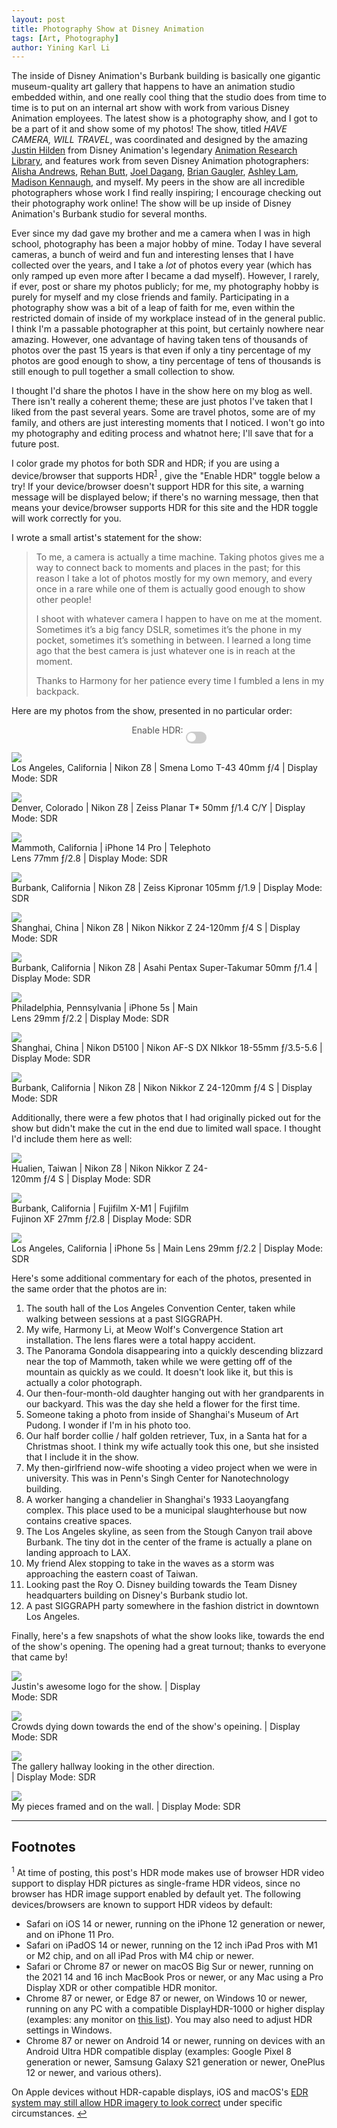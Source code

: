 ```yaml
---
layout: post
title: Photography Show at Disney Animation
tags: [Art, Photography]
author: Yining Karl Li
---
```


<div markdown="0">

<style type="text/css" rel="stylesheet">
/* The switch - the box around the slider */
.switch {
  position: relative;
  display: inline-block;
  width: 33px;
  height: 18.7px;
}

/* Hide default HTML checkbox */
.switch input {
  opacity: 0;
  width: 0;
  height: 0;
}

/* The slider */
.slider {
  position: absolute;
  cursor: pointer;
  top: 0;
  left: 0;
  right: 0;
  bottom: 0;
  background-color: #ccc;
  -webkit-transition: .4s;
  transition: .4s;
}

.slider:before {
  position: absolute;
  content: "";
  height: 14.3px;
  width: 14.3px;
  left: 2.2px;
  bottom: 2.2px;
  background-color: white;
  -webkit-transition: .4s;
  transition: .4s;
}

input:checked + .slider {
  background-color: #43b556;
}

input:focus + .slider {
  box-shadow: 0 0 1px #43b556;
}

input:checked + .slider:before {
  -webkit-transform: translateX(14.3px);
  -ms-transform: translateX(14.3px);
  transform: translateX(14.3px);
}

/* Rounded sliders */
.slider.round {
  border-radius:18.7px;
}

.slider.round:before {
  border-radius: 50%;
}

.hdr-unsupported-warning {
    color: #555555;
    padding-left: 15px;
    padding-right: 15px;
    text-align: center;
    display: block;
    width: 65%;
    margin: 5px auto;
}

.hdr-switch {
    color: #555555;
    padding-left: 15px;
    padding-right: 15px;
    text-align: center;
    display: block;
    margin: 5px auto;
}

</style>


<script type="text/javascript" src="/includes/js/jquery.min.js"></script>
<script type="text/javascript">
    function toggleHDR()
    {
        if ($('.hdr_toggle').is(":checked")) {  
            $(".hdr").show();
            $(".sdr").hide();
        } else {
            $(".hdr").hide();
            $(".sdr").show();
        }
    }

    function checkHDR()
    {
        if (window.matchMedia("(dynamic-range: high)").matches) {
            $(".hdr-unsupported-warning").hide();
        } else {
            $(".hdr-unsupported-warning").show();
        }
    }

    setInterval(function() {
        checkHDR();
    }, 2000);

    $(document).ready(function() {
        checkHDR();
    });
</script>

</div>
<div markdown="1">

The inside of Disney Animation's Burbank building is basically one gigantic museum-quality art gallery that happens to have an animation studio embedded within, and one really cool thing that the studio does from time to time is to put on an internal art show with work from various Disney Animation employees.
The latest show is a photography show, and I got to be a part of it and show some of my photos!
The show, titled _HAVE CAMERA, WILL TRAVEL_, was coordinated and designed by the amazing [Justin Hilden](https://www.justinhilden.com/) from Disney Animation's legendary [Animation Research Library](https://disneyanimation.com/team/arl-ink-paint/), and features work from seven Disney Animation photographers: [Alisha Andrews](https://www.instagram.com/lish_eye_photography/), [Rehan Butt](https://rehanbutt.com/photography), [Joel Dagang](https://www.instagram.com/joel.dagang/), [Brian Gaugler](https://www.instagram.com/photaugler), [Ashley Lam](https://www.ashleylam.com), [Madison Kennaugh](https://www.linkedin.com/in/madison-kennaugh), and myself.
My peers in the show are all incredible photographers whose work I find really inspiring; I encourage checking out their photography work online!
The show will be up inside of Disney Animation's Burbank studio for several months.

Ever since my dad gave my brother and me a camera when I was in high school, photography has been a major hobby of mine.
Today I have several cameras, a bunch of weird and fun and interesting lenses that I have collected over the years, and I take a _lot_ of photos every year (which has only ramped up even more after I became a dad myself).
However, I rarely, if ever, post or share my photos publicly; for me, my photography hobby is purely for myself and my close friends and family.
Participating in a photography show was a bit of a leap of faith for me, even within the restricted domain of inside of my workplace instead of in the general public.
I think I'm a passable photographer at this point, but certainly nowhere near amazing.
However, one advantage of having taken tens of thousands of photos over the past 15 years is that even if only a tiny percentage of my photos are good enough to show, a tiny percentage of tens of thousands is still enough to pull together a small collection to show.

I thought I'd share the photos I have in the show here on my blog as well.
There isn't really a coherent theme; these are just photos I've taken that I liked from the past several years.
Some are travel photos, some are of my family, and others are just interesting moments that I noticed.
I won't go into my photography and editing process and whatnot here; I'll save that for a future post.

I color grade my photos for both SDR and HDR; if you are using a device/browser that supports HDR<sup id="2025-05-11-photoshow-footnote-1-backlink">[1](#2025-05-11-photoshow-footnote-1)</sup> , give the "Enable HDR" toggle below a try!
If your device/browser doesn't support HDR for this site, a warning message will be displayed below; if there's no warning message, then that means your device/browser supports HDR for this site and the HDR toggle will work correctly for you.

I wrote a small artist's statement for the show:

> To me, a camera is actually a time machine. Taking photos gives me a way to connect back to moments and places in the past; for this reason I take a lot of photos mostly for my own memory, and every once in a rare while one of them is actually good enough to show other people!
>
> I shoot with whatever camera I happen to have on me at the moment. Sometimes it’s a big fancy DSLR, sometimes it’s the phone in my pocket, sometimes it’s something in between. I learned a long time ago that the best camera is just whatever one is in reach at the moment. 
>
> Thanks to Harmony for her patience every time I fumbled a lens in my backpack.

Here are my photos from the show, presented in no particular order:

<div class="hdr-unsupported-warning" style="display: none">
    <p>
    Warning: Your device/display/browser are not reporting HDR support for this website. Enabling HDR below may produce unexpected results; sticking with SDR (HDR not enabled) is recommended for your current device/display/browser.
    </p>
</div>

<p>
<div class='hdr-switch'>
    Enable HDR: <label class="switch">
    <input type="checkbox" class="hdr_toggle" name="hdr_toggle" value="1" onchange="toggleHDR()">
    <span class="slider round"></span> 
    </label>
</div>
</p>

<p>
<div class="sdr">
    <a href="{{site.url}}/content/images/2025/May/wdas-photoshow/wdas-photoshow-02.jpg"><img src="{{site.url}}/content/images/2025/May/wdas-photoshow/wdas-photoshow-02.jpg" /></a>
    <div class="figcaption">
        <span>
            Los Angeles, California | Nikon Z8 | Smena Lomo T-43 40mm ƒ/4 | Display Mode: SDR
        </span>
    </div>
</div>
<div class="hdr" style="display: none">
    <video autoplay muted loop playsinline>
        <source src="{{site.url}}/content/images/2025/May/wdas-photoshow/wdas-photoshow-02.mp4" type="video/mp4">
    </video>
    <div class="figcaption">
        <span>
            Los Angeles, California | Nikon Z8 | Smena Lomo T-43 40mm ƒ/4 | Display Mode: HDR
        </span>
    </div>
</div>
</p>

<p>
<div class="sdr">
    <a href="{{site.url}}/content/images/2025/May/wdas-photoshow/wdas-photoshow-01.jpg"><img src="{{site.url}}/content/images/2025/May/wdas-photoshow/wdas-photoshow-01.jpg" /></a>
    <div class="figcaption">
        <span>
            Denver, Colorado | Nikon Z8 | Zeiss Planar T* 50mm ƒ/1.4 C/Y | Display Mode: SDR
        </span>
    </div>
</div>
<div class="hdr" style="display: none">
    <video autoplay muted loop playsinline>
        <source src="{{site.url}}/content/images/2025/May/wdas-photoshow/wdas-photoshow-01.mp4" type="video/mp4">
    </video>
    <div class="figcaption">
        <span>
            Denver, Colorado | Nikon Z8 | Zeiss Planar T* 50mm ƒ/1.4 C/Y | Display Mode: HDR
        </span>
    </div>
</div>
</p>

<p>
<div class="sdr">
    <a href="{{site.url}}/content/images/2025/May/wdas-photoshow/wdas-photoshow-03.jpg"><img src="{{site.url}}/content/images/2025/May/wdas-photoshow/wdas-photoshow-03.jpg" style="max-width: 66%" /></a>
    <div class="figcaption" style="max-width: 66%">
        <span>
            Mammoth, California | iPhone 14 Pro | Telephoto Lens 77mm ƒ/2.8 | Display Mode: SDR
        </span>
    </div>
</div>
<div class="hdr" style="display: none">
    <video autoplay muted loop playsinline  style="max-width: 66%" >
        <source src="{{site.url}}/content/images/2025/May/wdas-photoshow/wdas-photoshow-03.mp4" type="video/mp4">
    </video>
    <div class="figcaption" style="max-width: 66%">
        <span>
            Mammoth, California | iPhone 14 Pro | Telephoto Lens 77mm ƒ/2.8 | Display Mode: HDR
        </span>
    </div>
</div>
</p>

<p>
<div class="sdr">
    <a href="{{site.url}}/content/images/2025/May/wdas-photoshow/wdas-photoshow-04.jpg"><img src="{{site.url}}/content/images/2025/May/wdas-photoshow/wdas-photoshow-04.jpg"/></a>
    <div class="figcaption">
        <span>
            Burbank, California | Nikon Z8 | Zeiss Kipronar 105mm ƒ/1.9 | Display Mode: SDR
        </span>
    </div>
</div>
<div class="hdr" style="display: none">
    <video autoplay muted loop playsinline>
        <source src="{{site.url}}/content/images/2025/May/wdas-photoshow/wdas-photoshow-04.mp4" type="video/mp4">
    </video>
    <div class="figcaption">
        <span>
            Burbank, California | Nikon Z8 | Zeiss Kipronar 105mm ƒ/1.9 | Display Mode: HDR
        </span>
    </div>
</div>
</p>

<p>
<div class="sdr">
    <a href="{{site.url}}/content/images/2025/May/wdas-photoshow/wdas-photoshow-05.jpg"><img src="{{site.url}}/content/images/2025/May/wdas-photoshow/wdas-photoshow-05.jpg"/></a>
    <div class="figcaption">
        <span>
            Shanghai, China | Nikon Z8 | Nikon Nikkor Z 24-120mm ƒ/4 S | Display Mode: SDR
        </span>
    </div>
</div>
<div class="hdr" style="display: none">
    <video autoplay muted loop playsinline>
        <source src="{{site.url}}/content/images/2025/May/wdas-photoshow/wdas-photoshow-05.mp4" type="video/mp4">
    </video>
    <div class="figcaption">
        <span>
            Shanghai, China | Nikon Z8 | Nikon Nikkor Z 24-120mm ƒ/4 S | Display Mode: HDR
        </span>
    </div>
</div>
</p>

<p>
<div class="sdr">
    <a href="{{site.url}}/content/images/2025/May/wdas-photoshow/wdas-photoshow-07.jpg"><img src="{{site.url}}/content/images/2025/May/wdas-photoshow/wdas-photoshow-07.jpg"/></a>
    <div class="figcaption">
        <span>
            Burbank, California | Nikon Z8 | Asahi Pentax Super-Takumar 50mm ƒ/1.4 | Display Mode: SDR
        </span>
    </div>
</div>
<div class="hdr" style="display: none">
    <video autoplay muted loop playsinline>
        <source src="{{site.url}}/content/images/2025/May/wdas-photoshow/wdas-photoshow-07.mp4" type="video/mp4">
    </video>
    <div class="figcaption">
        <span>
            Burbank, California | Nikon Z8 | Asahi Pentax Super-Takumar 50mm ƒ/1.4 | Display Mode: HDR
        </span>
    </div>
</div>
</p>

<p>
<div class="sdr">
    <a href="{{site.url}}/content/images/2025/May/wdas-photoshow/wdas-photoshow-08.jpg"><img src="{{site.url}}/content/images/2025/May/wdas-photoshow/wdas-photoshow-08.jpg" style="max-width: 66%" /></a>
    <div class="figcaption" style="max-width: 66%">
        <span>
            Philadelphia, Pennsylvania | iPhone 5s | Main Lens 29mm ƒ/2.2 | Display Mode: SDR
        </span>
    </div>
</div>
<div class="hdr" style="display: none">
    <video autoplay muted loop playsinline  style="max-width: 66%" >
        <source src="{{site.url}}/content/images/2025/May/wdas-photoshow/wdas-photoshow-08.mp4" type="video/mp4">
    </video>
    <div class="figcaption" style="max-width: 66%">
        <span>
            Philadelphia, Pennsylvania | iPhone 5s | Main Lens 29mm ƒ/2.2 | Display Mode: HDR
        </span>
    </div>
</div>
</p>

<p>
<div class="sdr">
    <a href="{{site.url}}/content/images/2025/May/wdas-photoshow/wdas-photoshow-06.jpg"><img src="{{site.url}}/content/images/2025/May/wdas-photoshow/wdas-photoshow-06.jpg"/></a>
    <div class="figcaption">
        <span>
            Shanghai, China | Nikon D5100 | Nikon AF-S DX NIkkor 18-55mm ƒ/3.5-5.6 | Display Mode: SDR
        </span>
    </div>
</div>
<div class="hdr" style="display: none">
    <video autoplay muted loop playsinline>
        <source src="{{site.url}}/content/images/2025/May/wdas-photoshow/wdas-photoshow-06.mp4" type="video/mp4">
    </video>
    <div class="figcaption">
        <span>
            Shanghai, China | Nikon D5100 | Nikon AF-S DX NIkkor 18-55mm ƒ/3.5-5.6 | Display Mode: HDR
        </span>
    </div>
</div>
</p>

<p>
<div class="sdr">
    <a href="{{site.url}}/content/images/2025/May/wdas-photoshow/wdas-photoshow-09.jpg"><img src="{{site.url}}/content/images/2025/May/wdas-photoshow/wdas-photoshow-09.jpg"/></a>
    <div class="figcaption">
        <span>
            Burbank, California | Nikon Z8 | Nikon Nikkor Z 24-120mm ƒ/4 S | Display Mode: SDR
        </span>
    </div>
</div>
<div class="hdr" style="display: none">
    <video autoplay muted loop playsinline>
        <source src="{{site.url}}/content/images/2025/May/wdas-photoshow/wdas-photoshow-09.mp4" type="video/mp4">
    </video>
    <div class="figcaption">
        <span>
            Burbank, California | Nikon Z8 | Nikon Nikkor Z 24-120mm ƒ/4 S | Display Mode: HDR
        </span>
    </div>
</div>
</p>

Additionally, there were a few photos that I had originally picked out for the show but didn't make the cut in the end due to limited wall space.
I thought I'd include them here as well:

<p>
<div class="sdr">
    <a href="{{site.url}}/content/images/2025/May/wdas-photoshow/wdas-photoshow-11.jpg"><img src="{{site.url}}/content/images/2025/May/wdas-photoshow/wdas-photoshow-11.jpg" style="max-width: 66%" /></a>
    <div class="figcaption" style="max-width: 66%">
        <span>
            Hualien, Taiwan | Nikon Z8 | Nikon Nikkor Z 24-120mm ƒ/4 S | Display Mode: SDR
        </span>
    </div>
</div>
<div class="hdr" style="display: none">
    <video autoplay muted loop playsinline  style="max-width: 66%" >
        <source src="{{site.url}}/content/images/2025/May/wdas-photoshow/wdas-photoshow-11.mp4" type="video/mp4">
    </video>
    <div class="figcaption" style="max-width: 66%">
        <span>
            Hualien, Taiwan | Nikon Z8 | Nikon Nikkor Z 24-120mm ƒ/4 S | Display Mode: HDR
        </span>
    </div>
</div>
</p>

<p>
<div class="sdr">
    <a href="{{site.url}}/content/images/2025/May/wdas-photoshow/wdas-photoshow-12.jpg"><img src="{{site.url}}/content/images/2025/May/wdas-photoshow/wdas-photoshow-12.jpg" style="max-width: 66%" /></a>
    <div class="figcaption" style="max-width: 66%">
        <span>
            Burbank, California | Fujifilm X-M1 | Fujifilm Fujinon XF 27mm ƒ/2.8 | Display Mode: SDR
        </span>
    </div>
</div>
<div class="hdr" style="display: none">
    <video autoplay muted loop playsinline  style="max-width: 66%" >
        <source src="{{site.url}}/content/images/2025/May/wdas-photoshow/wdas-photoshow-12.mp4" type="video/mp4">
    </video>
    <div class="figcaption" style="max-width: 66%">
        <span>
            Burbank, California | Fujifilm X-M1 | Fujifilm Fujinon XF 27mm ƒ/2.8 | Display Mode: HDR
        </span>
    </div>
</div>
</p>

<p>
<div class="sdr">
    <a href="{{site.url}}/content/images/2025/May/wdas-photoshow/wdas-photoshow-10.jpg"><img src="{{site.url}}/content/images/2025/May/wdas-photoshow/wdas-photoshow-10.jpg" /></a>
    <div class="figcaption" >
        <span>
            Los Angeles, California | iPhone 5s | Main Lens 29mm ƒ/2.2 | Display Mode: SDR
        </span>
    </div>
</div>
<div class="hdr" style="display: none">
    <video autoplay muted loop playsinline>
        <source src="{{site.url}}/content/images/2025/May/wdas-photoshow/wdas-photoshow-10.mp4" type="video/mp4">
    </video>
    <div class="figcaption">
        <span>
            Los Angeles, California | iPhone 5s | Main Lens 29mm ƒ/2.2 | Display Mode: HDR
        </span>
    </div>
</div>
</p>

Here's some additional commentary for each of the photos, presented in the same order that the photos are in:

1. The south hall of the Los Angeles Convention Center, taken while walking between sessions at a past SIGGRAPH.
2. My wife, Harmony Li, at Meow Wolf's Convergence Station art installation. The lens flares were a total happy accident.
3. The Panorama Gondola disappearing into a quickly descending blizzard near the top of Mammoth, taken while we were getting off of the mountain as quickly as we could. It doesn't look like it, but this is actually a color photograph.
4. Our then-four-month-old daughter hanging out with her grandparents in our backyard. This was the day she held a flower for the first time.
5. Someone taking a photo from inside of Shanghai's Museum of Art Pudong. I wonder if I'm in his photo too.
6. Our half border collie / half golden retriever, Tux, in a Santa hat for a Christmas shoot. I think my wife actually took this one, but she insisted that I include it in the show.
7. My then-girlfriend now-wife shooting a video project when we were in university. This was in Penn's Singh Center for Nanotechnology building.
8. A worker hanging a chandelier in Shanghai's 1933 Laoyangfang complex. This place used to be a municipal slaughterhouse but now contains creative spaces.
9. The Los Angeles skyline, as seen from the Stough Canyon trail above Burbank. The tiny dot in the center of the frame is actually a plane on landing approach to LAX.
10. My friend Alex stopping to take in the waves as a storm was approaching the eastern coast of Taiwan.
11. Looking past the Roy O. Disney building towards the Team Disney headquarters building on Disney's Burbank studio lot.
12. A past SIGGRAPH party somewhere in the fashion district in downtown Los Angeles.

Finally, here's a few snapshots of what the show looks like, towards the end of the show's opening.
The opening had a great turnout; thanks to everyone that came by!


<p>
<div class="sdr">
    <a href="{{site.url}}/content/images/2025/May/wdas-photoshow/show-opening-02.jpg"><img src="{{site.url}}/content/images/2025/May/wdas-photoshow/show-opening-02.jpg" style="max-width: 66%" /></a>
    <div class="figcaption" style="max-width: 66%">
        <span>
            Justin's awesome logo for the show. | Display Mode: SDR
        </span>
    </div>
</div>
<div class="hdr" style="display: none">
    <video autoplay muted loop playsinline  style="max-width: 66%" >
        <source src="{{site.url}}/content/images/2025/May/wdas-photoshow/show-opening-02.mp4" type="video/mp4">
    </video>
    <div class="figcaption" style="max-width: 66%">
        <span>
            Justin's awesome logo for the show. | Display Mode: HDR
        </span>
    </div>
</div>
</p>

<p>
<div class="sdr">
    <a href="{{site.url}}/content/images/2025/May/wdas-photoshow/show-opening-03.jpg"><img src="{{site.url}}/content/images/2025/May/wdas-photoshow/show-opening-03.jpg"/></a>
    <div class="figcaption">
        <span>
            Crowds dying down towards the end of the show's opeining. | Display Mode: SDR
        </span>
    </div>
</div>
<div class="hdr" style="display: none">
    <video autoplay muted loop playsinline>
        <source src="{{site.url}}/content/images/2025/May/wdas-photoshow/show-opening-03.mp4" type="video/mp4">
    </video>
    <div class="figcaption">
        <span>
            Crowds dying down towards the end of the show's opeining. | Display Mode: HDR
        </span>
    </div>
</div>
</p>

<p>
<div class="sdr">
    <a href="{{site.url}}/content/images/2025/May/wdas-photoshow/show-opening-01.jpg"><img src="{{site.url}}/content/images/2025/May/wdas-photoshow/show-opening-01.jpg" style="max-width: 66%" /></a>
    <div class="figcaption" style="max-width: 66%">
        <span>
            The gallery hallway looking in the other direction. | Display Mode: SDR
        </span>
    </div>
</div>
<div class="hdr" style="display: none">
    <video autoplay muted loop playsinline  style="max-width: 66%" >
        <source src="{{site.url}}/content/images/2025/May/wdas-photoshow/show-opening-01.mp4" type="video/mp4">
    </video>
    <div class="figcaption" style="max-width: 66%">
        <span>
            The gallery hallway looking in the other direction. | Display Mode: HDR
        </span>
    </div>
</div>
</p>


<p>
<div class="sdr">
    <a href="{{site.url}}/content/images/2025/May/wdas-photoshow/show-opening-04.jpg"><img src="{{site.url}}/content/images/2025/May/wdas-photoshow/show-opening-04.jpg"/></a>
    <div class="figcaption">
        <span>
            My pieces framed and on the wall. | Display Mode: SDR
        </span>
    </div>
</div>
<div class="hdr" style="display: none">
    <video autoplay muted loop playsinline>
        <source src="{{site.url}}/content/images/2025/May/wdas-photoshow/show-opening-04.mp4" type="video/mp4">
    </video>
    <div class="figcaption">
        <span>
            My pieces framed and on the wall. | Display Mode: HDR
        </span>
    </div>
</div>
</p>


---

## Footnotes

<sup id="2025-05-11-photoshow-footnote-1">1</sup> At time of posting, this post's HDR mode makes use of browser HDR video support to display HDR pictures as single-frame HDR videos, since no browser has HDR image support enabled by default yet. The following devices/browsers are known to support HDR videos by default:

* Safari on iOS 14 or newer, running on the iPhone 12 generation or newer, and on iPhone 11 Pro.
* Safari on iPadOS 14 or newer, running on the 12 inch iPad Pros with M1 or M2 chip, and on all iPad Pros with M4 chip or newer.
* Safari or Chrome 87 or newer on macOS Big Sur or newer, running on the 2021 14 and 16 inch MacBook Pros or newer, or any Mac using a Pro Display XDR or other compatible HDR monitor.
* Chrome 87 or newer, or Edge 87 or newer, on Windows 10 or newer, running on any PC with a compatible DisplayHDR-1000 or higher display (examples: any monitor on [this list](https://www.displayninja.com/hdr-monitor-list/)). You may also need to adjust HDR settings in Windows.
* Chrome 87 or newer on Android 14 or newer, running on devices with an Android Ultra HDR compatible display (examples: Google Pixel 8 generation or newer, Samsung Galaxy S21 generation or newer, OnePlus 12 or newer, and various others).

On Apple devices without HDR-capable displays, iOS and macOS's [EDR system may still allow HDR imagery to look correct](https://prolost.com/blog/edr) under specific circumstances.
<a href="#2025-05-11-photoshow-footnote-1-backlink">↩</a>